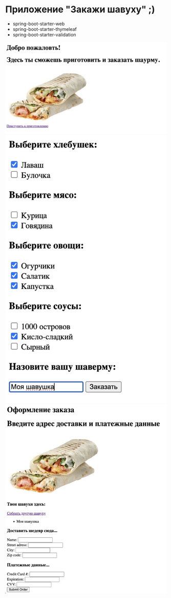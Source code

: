 # Приложение "Закажи шавуху" ;)

- spring-boot-starter-web
- spring-boot-starter-thymeleaf
- spring-boot-starter-validation

![img_001.jpg](img%2Fimg_001.jpg) ![img_002.jpg](img%2Fimg_002.jpg) ![img_003.jpg](img%2Fimg_003.jpg)